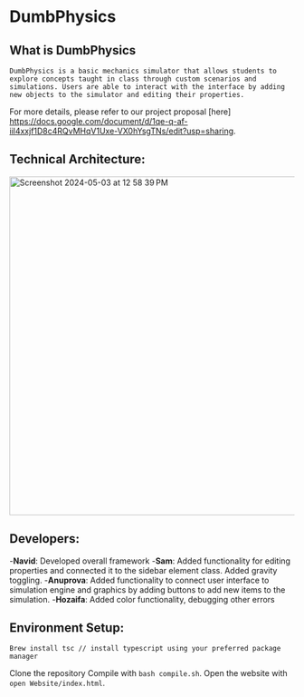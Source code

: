 # DumbPhysics

## What is DumbPhysics
	DumbPhysics is a basic mechanics simulator that allows students to explore concepts taught in class through custom scenarios and simulations. Users are able to interact with the interface by adding new objects to the simulator and editing their properties. 

For more details, please refer to our project proposal [here] https://docs.google.com/document/d/1qe-q-af-iil4xxjf1D8c4RQvMHqV1Uxe-VX0hYsgTNs/edit?usp=sharing.

## Technical Architecture:

<img width="597" alt="Screenshot 2024-05-03 at 12 58 39 PM" src="https://github.com/CS222-UIUC-SP24/group-project-team-69/assets/46136202/b0118c0b-c8b4-4ef5-b32d-82347377e37d">




## Developers:
  -**Navid**: Developed overall framework 
  -**Sam**: Added functionality for editing properties and connected it to the sidebar element class. Added gravity toggling. 
  -**Anuprova**: Added functionality to connect user interface to simulation engine and graphics by adding buttons to add new items to the simulation. 
  -**Hozaifa**: Added color functionality, debugging other errors

## Environment Setup:
	Brew install tsc // install typescript using your preferred package manager
  Clone the repository
  Compile with ```bash compile.sh```. Open the website with ```open Website/index.html```.
	






